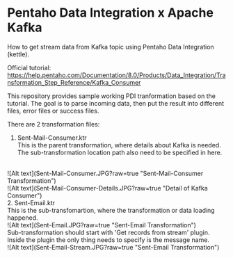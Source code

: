 # Pentaho Data Integration x Apache Kafka

How to get stream data from Kafka topic using Pentaho Data Integration (kettle).

Official tutorial: https://help.pentaho.com/Documentation/8.0/Products/Data_Integration/Transformation_Step_Reference/Kafka_Consumer

This repository provides sample working PDI tranformation based on the tutorial. The goal is to parse incoming data, then put the result into different files, error files or success files.

There are 2 transformation files:
1. Sent-Mail-Consumer.ktr<br>
This is the parent transformation, where details about Kafka is needed. The sub-transformation location path also need to be specified in here.
<br>
![Alt text](Sent-Mail-Consumer.JPG?raw=true "Sent-Mail-Consumer Transformation")
<br>
![Alt text](Sent-Mail-Consumer-Details.JPG?raw=true "Detail of Kafka Consumer")
<br>
2. Sent-Email.ktr<br>
This is the sub-transfomartion, where the transformation or data loading happened.<br>
![Alt text](Sent-Email.JPG?raw=true "Sent-Email Transformation")<br>
Sub-transformation should start with 'Get records from stream' plugin. Inside the plugin the only thing needs to specify is the message name.<br>
![Alt text](Sent-Email-Stream.JPG?raw=true "Sent-Email Transformation")<br>

